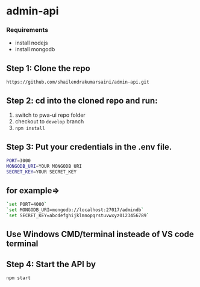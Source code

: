# admin-api

### Requirements

- install nodejs
- install mongodb
## Step 1: Clone the repo

`https://github.com/shailendrakumarsaini/admin-api.git`
## Step 2: cd into the cloned repo and run:
1. switch to pwa-ui repo folder
2. checkout to `develop` branch
3. `npm install`

## Step 3: Put your credentials in the .env file.


```bash
PORT=3000
MONGODB_URI=YOUR MONGODB URI
SECRET_KEY=YOUR SECRET_KEY
```

## for example=>

```bash
`set PORT=4000`
`set MONGODB_URI=mongodb://localhost:27017/admindb`
`set SECRET_KEY=abcdefghijklmnopqrstuvwxyz0123456789`
```

## Use Windows CMD/terminal insteade of VS code terminal
## Step 4: Start the API by

`npm start`


